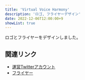 ```yaml
---
title: 'Virtual Voice Harmony'
description: 'ロゴ, フライヤーデザイン'
date: 2022-12-06T12:00:00+9
showList: true
---
```


ロゴとフライヤーをデザインしました。

<!--more-->

## 関連リンク

- [運営Twitterアカウント](https://twitter.com/vv_harmony)
- [フライヤー](https://twitter.com/VV_Harmony/status/1611529163101589505)
